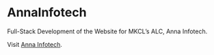 # AnnaInfotech
Full-Stack Development of the Website for MKCL’s ALC, Anna Infotech.

Visit [Anna Infotech](https://adityapathak0007.github.io/AnnaInfotech/).

